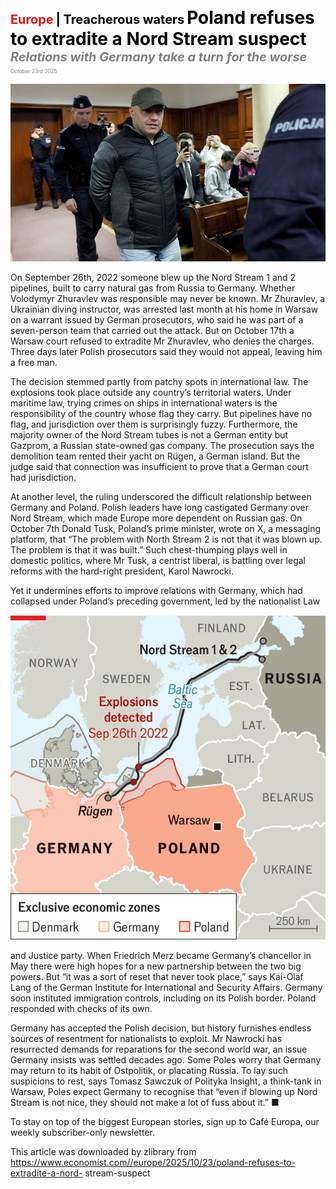 <span style="color:#E3120B; font-size:14.9pt; font-weight:bold;">Europe</span> <span style="color:#000000; font-size:14.9pt; font-weight:bold;">| Treacherous waters</span>
<span style="color:#000000; font-size:21.0pt; font-weight:bold;">Poland refuses to extradite a Nord Stream suspect</span>
<span style="color:#808080; font-size:14.9pt; font-weight:bold; font-style:italic;">Relations with Germany take a turn for the worse</span>
<span style="color:#808080; font-size:6.2pt;">October 23rd 2025</span>

![](../images/034_Poland_refuses_to_extradite_a_Nord_Stream_suspect/p0148_img01.jpeg)

On September 26th, 2022 someone blew up the Nord Stream 1 and 2 pipelines, built to carry natural gas from Russia to Germany. Whether Volodymyr Zhuravlev was responsible may never be known. Mr Zhuravlev, a Ukrainian diving instructor, was arrested last month at his home in Warsaw on a warrant issued by German prosecutors, who said he was part of a seven-person team that carried out the attack. But on October 17th a Warsaw court refused to extradite Mr Zhuravlev, who denies the charges. Three days later Polish prosecutors said they would not appeal, leaving him a free man.

The decision stemmed partly from patchy spots in international law. The explosions took place outside any country’s territorial waters. Under maritime law, trying crimes on ships in international waters is the responsibility of the country whose flag they carry. But pipelines have no flag, and jurisdiction over them is surprisingly fuzzy. Furthermore, the majority owner of the Nord Stream tubes is not a German entity but Gazprom, a Russian state-owned gas company. The prosecution says the demolition team rented their yacht on Rügen, a German island. But the judge said that connection was insufficient to prove that a German court had jurisdiction.

At another level, the ruling underscored the difficult relationship between Germany and Poland. Polish leaders have long castigated Germany over Nord Stream, which made Europe more dependent on Russian gas. On October 7th Donald Tusk, Poland’s prime minister, wrote on X, a messaging platform, that “The problem with North Stream 2 is not that it was blown up. The problem is that it was built.” Such chest-thumping plays well in domestic politics, where Mr Tusk, a centrist liberal, is battling over legal reforms with the hard-right president, Karol Nawrocki.

Yet it undermines efforts to improve relations with Germany, which had collapsed under Poland’s preceding government, led by the nationalist Law

![](../images/034_Poland_refuses_to_extradite_a_Nord_Stream_suspect/p0149_img01.jpeg)

and Justice party. When Friedrich Merz became Germany’s chancellor in May there were high hopes for a new partnership between the two big powers. But “it was a sort of reset that never took place,” says Kai-Olaf Lang of the German Institute for International and Security Affairs. Germany soon instituted immigration controls, including on its Polish border. Poland responded with checks of its own.

Germany has accepted the Polish decision, but history furnishes endless sources of resentment for nationalists to exploit. Mr Nawrocki has resurrected demands for reparations for the second world war, an issue Germany insists was settled decades ago. Some Poles worry that Germany may return to its habit of Ostpolitik, or placating Russia. To lay such suspicions to rest, says Tomasz Sawczuk of Polityka Insight, a think-tank in Warsaw, Poles expect Germany to recognise that “even if blowing up Nord Stream is not nice, they should not make a lot of fuss about it.” ■

To stay on top of the biggest European stories, sign up to Café Europa, our weekly subscriber-only newsletter.

This article was downloaded by zlibrary from https://www.economist.com//europe/2025/10/23/poland-refuses-to-extradite-a-nord- stream-suspect